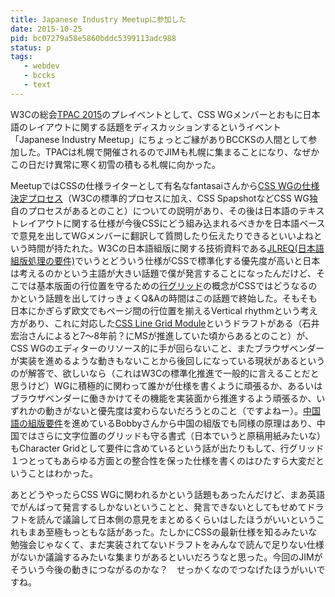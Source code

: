 ```yaml
---
title: Japanese Industry Meetupに参加した
date: 2015-10-25
pid: bc07279a58e5860bddc5399113adc988
status: p
tags:
   - webdev
   - bccks
   - text
---
```


W3Cの総会[TPAC 2015][1]のプレイベントとして、CSS WGメンバーとおもに日本語のレイアウトに関する話題をディスカッションするというイベント「Japanese Industry Meetup」にちょっとご縁がありBCCKSの人間として参加した。TPACは札幌で開催されるのでJIMも札幌に集まることになり、なぜかこの日だけ異常に寒く初雪の積もる札幌に向かった。

MeetupではCSSの仕様ライターとして有名なfantasaiさんから[CSS WGの仕様決定プロセス][2]（W3Cの標準的プロセスに加え、CSS SpapshotなどCSS WG独自のプロセスがあるとのこと）についての説明があり、その後は日本語のテキストレイアウトに関する仕様が今後CSSにどう組み込まれるべきかを日本語ベースで意見を出してWGメンバーに翻訳して質問したり伝えたりできるといいよねという時間が持たれた。W3Cの日本語組版に関する技術資料である[JLREQ(日本語組版処理の要件)][3]でいうとどういう仕様がCSSで標準化する優先度が高いと日本は考えるのかという主語が大きい話題で僕が発言することになったんだけど、そこでは基本版面の行位置を守るための[行グリッド][4]の概念がCSSではどうなるのかという話題を出してけっきょくQ&Aの時間はこの話題で終始した。そもそも日本にかぎらず欧文でもページ間の行位置を揃えるVertical rhythmという考え方があり、これに対応した[CSS Line Grid Module][5]というドラフトがある（石井宏治さんによると7〜8年前？にMSが推進していた頃からあるとのこと）が、CSS WGのエディターのリソース的に手が回らないこと、またブラウザベンダーが実装を進めるような動きもないことから後回しになっている現状があるというのが解答で、欲しいなら（これはW3Cの標準化推進で一般的に言えることだと思うけど）WGに積極的に関わって誰かが仕様を書くように頑張るか、あるいはブラウザベンダーに働きかけてその機能を実装面から推進するよう頑張るか、いずれかの動きがないと優先度は変わらないだろうとのこと（ですよねー）。[中国語の組版要件][6]を進めているBobbyさんから中国の組版でも同様の原理はあり、中国ではさらに文字位置のグリッドも守る書式（日本でいうと原稿用紙みたいな）もCharacter Gridとして要件に含めているという話が出たりもして、行グリッド１つとってもあらゆる方面との整合性を保った仕様を書くのはひたすら大変だということはわかった。

あとどうやったらCSS WGに関われるかという話題もあったんだけど、まあ英語でがんばって発言するしかないということと、発言できないとしてもせめてドラフトを読んで議論して日本側の意見をまとめるくらいはしたほうがいいというこれもまあ至極もっともな話があった。たしかにCSSの最新仕様を知るみたいな勉強会じゃなくて、まだ実装されてないドラフトをみんなで読んで足りない仕様がないか議論するみたいな集まりがあるといいだろうなと思った。今回のJIMがそういう今後の動きにつながるのかな？　せっかくなのでつなげたほうがいいですね。


[1]:	http://www.w3.org/2015/10/TPAC/
[2]:	http://fantasai.inkedblade.net/weblog/2011/inside-csswg/process
[3]:	http://www.w3.org/TR/jlreq/ja/
[4]:	http://www.w3.org/TR/jlreq/ja/#line_positioning_based_on_the_kihonhanmen_design
[5]:	https://drafts.csswg.org/css-line-grid/
[6]:	http://www.w3.org/TR/2015/WD-clreq-20150723/
